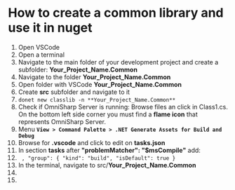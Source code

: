 # How to create a common library and use it in nuget

1. Open VSCode
2. Open a terminal
3. Navigate to the main folder of your development project and create a subfolder: **Your_Project_Name.Common**
4. Navigate to the folder **Your_Project_Name.Common**
5. Open folder with VSCode **Your_Project_Name.Common**
6. Create **src** subfolder and navigate to it
7. `donet new classlib -n **Your_Project_Name.Common**`
8. Check if OmniSharp Server is running: Browse files an click in Class1.cs. On the bottom left side corner you must find a **flame icon** that represents OmniSharp Server.
9. Menu **`View > Command Palette > .NET Generate Assets for Build and Debug`**
10. Browse for **.vscode** and click to edit on **tasks.json**
11. In section **tasks** after **"problemMatcher": "$msCompile"** add:
12. ` , "group": { "kind": "build", "isDefault": true }`
13. In the terminal, navigate to src/**Your_Project_Name.Common**
14. 
15. 
  
